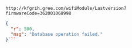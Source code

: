 `http://kfgrih.gree.com/wifiModule/Lastversion?firmwareCode=362001068998`

```json
{
  "r": 500,
  "msg": "Database operation failed."
}```